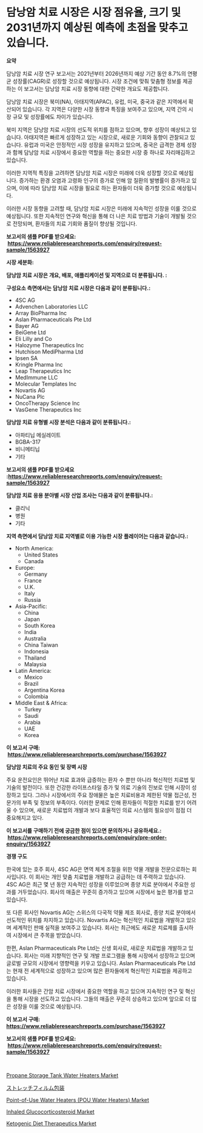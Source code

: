 <p><h1>담낭암 치료 시장은 시장 점유율, 크기 및 2031년까지 예상된 예측에 초점을 맞추고 있습니다.</h1></p><p><strong>요약</strong></p>
<p><p>담낭암 치료 시장 연구 보고서는 2021년부터 2026년까지 예상 기간 동안 8.7%의 연평균 성장률(CAGR)로 성장할 것으로 예상됩니다. 시장 조건에 맞춰 맞춤형 정보를 제공하는 이 보고서는 담낭암 치료 시장 동향에 대한 간략한 개요도 제공합니다.</p><p>담낭암 치료 시장은 북미(NA), 아태지역(APAC), 유럽, 미국, 중국과 같은 지역에서 확산되어 있습니다. 각 지역은 다양한 시장 동향과 특징을 보여주고 있으며, 지역 간의 시장 규모 및 성장률에도 차이가 있습니다.</p><p>북미 지역은 담낭암 치료 시장의 선도적 위치를 점하고 있으며, 향후 성장이 예상되고 있습니다. 아태지역은 빠르게 성장하고 있는 시장으로, 새로운 기회와 동향이 관찰되고 있습니다. 유럽과 미국은 안정적인 시장 성장을 유지하고 있으며, 중국은 급격한 경제 성장과 함께 담낭암 치료 시장에서 중요한 역할을 하는 중요한 시장 중 하나로 자리매김하고 있습니다.</p><p>이러한 지역적 특징을 고려하면 담낭암 치료 시장은 미래에 더욱 성장할 것으로 예상됩니다. 증가하는 환경 오염과 고령화 인구의 증가로 인해 암 질환의 발병률이 증가하고 있으며, 이에 따라 담낭암 치료 시장을 필요로 하는 환자들이 더욱 증가할 것으로 예상됩니다.</p><p>이러한 시장 동향을 고려할 때, 담낭암 치료 시장은 미래에 지속적인 성장을 이룰 것으로 예상됩니다. 또한 지속적인 연구와 혁신을 통해 더 나은 치료 방법과 기술이 개발될 것으로 전망되며, 환자들의 치료 기회와 품질이 향상될 것입니다.</p></p>
<p><strong>보고서의 샘플 PDF를 받으세요: &nbsp;<a href="https://www.reliableresearchreports.com/enquiry/request-sample/1563927">https://www.reliableresearchreports.com/enquiry/request-sample/1563927</a></strong></p>
<p><strong>시장 세분화:</strong></p>
<p><strong> 담낭암 치료 시장은 개요, 배포, 애플리케이션 및 지역으로 더 분류됩니다. :</strong></p>
<p><strong>구성요소 측면에서는 담낭암 치료 시장은 다음과 같이 분류됩니다.:</strong></p>
<p><ul><li>4SC AG</li><li>Advenchen Laboratories LLC</li><li>Array BioPharma Inc</li><li>Aslan Pharmaceuticals Pte Ltd</li><li>Bayer AG</li><li>BeiGene Ltd</li><li>Eli Lilly and Co</li><li>Halozyme Therapeutics Inc</li><li>Hutchison MediPharma Ltd</li><li>Ipsen SA</li><li>Kringle Pharma Inc</li><li>Leap Therapeutics Inc</li><li>MedImmune LLC</li><li>Molecular Templates Inc</li><li>Novartis AG</li><li>NuCana Plc</li><li>OncoTherapy Science Inc</li><li>VasGene Therapeutics Inc</li></ul></p>
<p><strong> 담낭암 치료 유형별 시장 분석은 다음과 같이 분류됩니다.:</strong></p>
<p><ul><li>아파티닙 메실레이트</li><li>BGBA-317</li><li>비니메티닙</li><li>기타</li></ul></p>
<p><strong>보고서의 샘플 PDF를 받으세요 :<a href="https://www.reliableresearchreports.com/enquiry/request-sample/1563927">https://www.reliableresearchreports.com/enquiry/request-sample/1563927</a></strong></p>
<p><strong> 담낭암 치료 응용 분야별 시장 산업 조사는 다음과 같이 분류됩니다.:</strong></p>
<p><ul><li>클리닉</li><li>병원</li><li>기타</li></ul></p>
<p><strong>지역 측면에서 담낭암 치료 지역별로 이용 가능한 시장 플레이어는 다음과 같습니다.:</strong></p>
<p><ul>
    <li>
        North America:
        <ul>
            <li>United States</li>
            <li>Canada</li>
        </ul>
    </li>
    <li>
        Europe:
        <ul>
            <li>Germany</li>
            <li>France</li>
            <li>U.K.</li>
            <li>Italy</li>
            <li>Russia</li>
        </ul>
    </li>
    <li>
        Asia-Pacific:
        <ul>
            <li>China</li>
            <li>Japan</li>
            <li>South Korea</li>
            <li>India</li>
            <li>Australia</li>
            <li>China Taiwan</li>
            <li>Indonesia</li>
            <li>Thailand</li>
            <li>Malaysia</li>
        </ul>
    </li>
    <li>
        Latin America:
        <ul>
            <li>Mexico</li>
            <li>Brazil</li>
            <li>Argentina Korea</li>
            <li>Colombia</li>
        </ul>
    </li>
    <li>
        Middle East & Africa:
        <ul>
            <li>Turkey</li>
            <li>Saudi</li>
            <li>Arabia</li>
            <li>UAE</li>
            <li>Korea</li>
        </ul>
    </li>
    </ul></p>
<p><strong>이 보고서 구매: &nbsp;<a href="https://www.reliableresearchreports.com/purchase/1563927">https://www.reliableresearchreports.com/purchase/1563927</a></strong></p>
<p><strong>담낭암 치료의 주요 동인 및 장벽 시장</strong></p>
<p><p>주요 운전요인은 뛰어난 치료 효과와 급증하는 환자 수 뿐만 아니라 혁신적인 치료법 및 기술의 발전이다. 또한 건강한 라이프스타일 증가 및 의료 기술의 진보로 인해 시장이 성장하고 있다. 그러나 시장에서의 주요 장애물은 높은 치료비용과 제한된 약물 접근성, 전문가의 부족 및 정보의 부족이다. 이러한 문제로 인해 환자들이 적절한 치료를 받기 어려울 수 있으며, 새로운 치료법의 개발과 보다 효율적인 의료 시스템의 필요성이 점점 더 중요해지고 있다.</p></p>
<p><strong>이 보고서를 구매하기 전에 궁금한 점이 있으면 문의하거나 공유하세요.: &nbsp;<a href="https://www.reliableresearchreports.com/enquiry/pre-order-enquiry/1563927">https://www.reliableresearchreports.com/enquiry/pre-order-enquiry/1563927</a></strong></p>
<p><strong>경쟁 구도</strong></p>
<p><p>한국에 있는 호주 회사, 4SC AG은 면역 체계 조절을 위한 약물 개발을 전문으로하는 회사입니다. 이 회사는 개인 맞춤 치료법을 개발하고 공급하는 데 주력하고 있습니다. 4SC AG은 최근 몇 년 동안 지속적인 성장을 이루었으며 종양 치료 분야에서 주요한 성과를 거두었습니다. 회사의 매출은 꾸준히 증가하고 있으며 시장에서 높은 평가를 받고 있습니다.</p><p>또 다른 회사인 Novartis AG는 스위스의 다국적 약물 제조 회사로, 종양 치료 분야에서 선도적인 위치를 차지하고 있습니다. Novartis AG는 혁신적인 치료법을 개발하고 있으며 세계적인 판매 실적을 보여주고 있습니다. 회사는 최근에도 새로운 치료제를 출시하여 시장에서 큰 주목을 받았습니다.</p><p>한편, Aslan Pharmaceuticals Pte Ltd는 신생 회사로, 새로운 치료법을 개발하고 있습니다. 회사는 미래 지향적인 연구 및 개발 프로그램을 통해 시장에서 성장하고 있으며 글로벌 규모의 시장에서 영향력을 키우고 있습니다. Aslan Pharmaceuticals Pte Ltd는 현재 전 세계적으로 성장하고 있으며 많은 환자들에게 혁신적인 치료법을 제공하고 있습니다.</p><p>이러한 회사들은 간암 치료 시장에서 중요한 역할을 하고 있으며 지속적인 연구 및 혁신을 통해 시장을 선도하고 있습니다. 그들의 매출은 꾸준히 상승하고 있으며 앞으로 더 많은 성장을 이룰 것으로 예상됩니다.</p></p>
<p><strong>이 보고서 구매: &nbsp; <a href="https://www.reliableresearchreports.com/purchase/1563927">https://www.reliableresearchreports.com/purchase/1563927</a></strong></p>
<p><strong>보고서의 샘플 PDF를 받으세요: &nbsp;<a href="https://www.reliableresearchreports.com/enquiry/request-sample/1563927">https://www.reliableresearchreports.com/enquiry/request-sample/1563927</a></strong><strong></strong></p>
<p>&nbsp;</p>
<p><p><a href="https://github.com/peachesmcdowel1/Market-Research-Report-List-2/blob/main/propane-storage-tank-water-heaters-market.md">Propane Storage Tank Water Heaters Market</a></p><p><a href="https://github.com/DonaldShaw1965/Market-Research-Report-List-1/blob/main/15673726969.md">ストレッチフィルム包装</a></p><p><a href="https://github.com/redneck06/Market-Research-Report-List-2/blob/main/point-of-use-water-heaters-pou-water-heaters-market.md">Point-of-Use Water Heaters (POU Water Heaters) Market</a></p><p><a href="https://issuu.com/reportprime-2/docs/inhaled-glucocorticosteroid-market-size-2030.pptx">Inhaled Glucocorticosteroid Market</a></p><p><a href="https://issuu.com/reportprime-2/docs/ketogenic-diet-therapeutics-market-size-2030.pptx">Ketogenic Diet Therapeutics Market</a></p></p>
